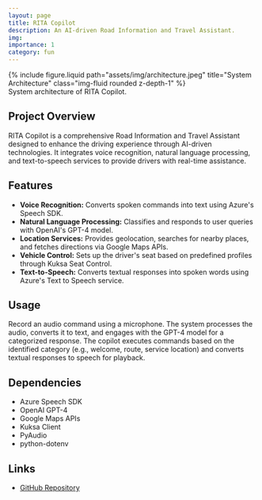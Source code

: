 ```yaml
---
layout: page
title: RITA Copilot
description: An AI-driven Road Information and Travel Assistant.
img: 
importance: 1
category: fun
---
```


<div class="row">
  <div class="col-sm-12 mt-3 mt-md-0">
    {% include figure.liquid path="assets/img/architecture.jpeg" title="System Architecture" class="img-fluid rounded z-depth-1" %}
  </div>
</div>
<div class="caption">
  System architecture of RITA Copilot.
</div>

## Project Overview
RITA Copilot is a comprehensive Road Information and Travel Assistant designed to enhance the driving experience through AI-driven technologies. It integrates voice recognition, natural language processing, and text-to-speech services to provide drivers with real-time assistance.

## Features
- **Voice Recognition:** Converts spoken commands into text using Azure's Speech SDK.
- **Natural Language Processing:** Classifies and responds to user queries with OpenAI's GPT-4 model.
- **Location Services:** Provides geolocation, searches for nearby places, and fetches directions via Google Maps APIs.
- **Vehicle Control:** Sets up the driver's seat based on predefined profiles through Kuksa Seat Control.
- **Text-to-Speech:** Converts textual responses into spoken words using Azure's Text to Speech service.

## Usage
Record an audio command using a microphone. The system processes the audio, converts it to text, and engages with the GPT-4 model for a categorized response. The copilot executes commands based on the identified category (e.g., welcome, route, service location) and converts textual responses to speech for playback.

## Dependencies
- Azure Speech SDK
- OpenAI GPT-4
- Google Maps APIs
- Kuksa Client
- PyAudio
- python-dotenv

## Links
- [GitHub Repository](https://github.com/DarioDiPalma-DDP/RITACopilot)
